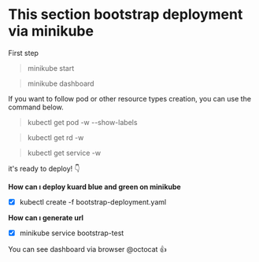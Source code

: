 # This section bootstrap deployment via minikube

First step
> minikube start

> minikube dashboard

If you want to follow pod or other resource types creation, you can use the command below.
>kubectl get pod -w --show-labels

>kubectl get rd -w

>kubectl get service -w
    
it's ready to deploy! :point_down:


**How can ı deploy kuard blue and green on minikube**
- [x] kubectl create -f bootstrap-deployment.yaml

**How can ı generate url**
- [x] minikube service bootstrap-test

You can see dashboard via browser @octocat :+1:
